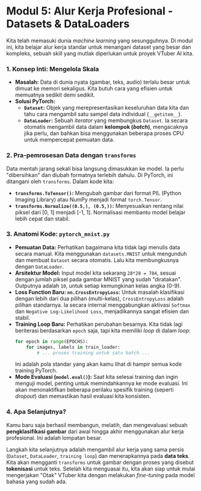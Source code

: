 # Modul 5: Alur Kerja Profesional - Datasets & DataLoaders

Kita telah memasuki dunia *machine learning* yang sesungguhnya. Di modul ini, kita belajar alur kerja standar untuk menangani dataset yang besar dan kompleks, sebuah skill yang mutlak diperlukan untuk proyek VTuber AI kita.

### 1. Konsep Inti: Mengelola Skala

* **Masalah:** Data di dunia nyata (gambar, teks, audio) terlalu besar untuk dimuat ke memori sekaligus. Kita butuh cara yang efisien untuk memuatnya sedikit demi sedikit.
* **Solusi PyTorch:**
    * **`Dataset`:** Objek yang merepresentasikan keseluruhan data kita dan tahu cara mengambil satu sampel data individual (`__getitem__`).
    * **`DataLoader`:** Sebuah *iterator* yang membungkus `Dataset`. Ia secara otomatis mengambil data dalam **kelompok (*batch*)**, mengacaknya jika perlu, dan bahkan bisa menggunakan beberapa proses CPU untuk mempercepat pemuatan data.

### 2. Pra-pemrosesan Data dengan `transforms`

Data mentah jarang sekali bisa langsung dimasukkan ke model. Ia perlu "dibersihkan" dan diubah formatnya terlebih dahulu. Di PyTorch, ini ditangani oleh `transforms`. Dalam kode kita:

* **`transforms.ToTensor()`:** Mengubah gambar dari format PIL (Python Imaging Library) atau NumPy menjadi format `torch.Tensor`.
* **`transforms.Normalize((0.5,), (0.5,))`:** Menyesuaikan rentang nilai piksel dari [0, 1] menjadi [-1, 1]. Normalisasi membantu model belajar lebih cepat dan stabil.

### 3. Anatomi Kode: `pytorch_mnist.py`

* **Pemuatan Data:** Perhatikan bagaimana kita tidak lagi menulis data secara manual. Kita menggunakan `datasets.MNIST` untuk mengunduh dan membuat `Dataset` secara otomatis. Lalu kita membungkusnya dengan `DataLoader`.
* **Arsitektur Model:** Input model kita sekarang `28*28 = 784`, sesuai dengan jumlah piksel pada gambar MNIST yang sudah "diratakan". Outputnya adalah `10`, untuk setiap kemungkinan kelas angka (0-9).
* **Loss Function Baru: `nn.CrossEntropyLoss`:** Untuk masalah klasifikasi dengan lebih dari dua pilihan (multi-kelas), `CrossEntropyLoss` adalah pilihan standarnya. Ia secara internal menggabungkan aktivasi `Softmax` dan `Negative Log-Likelihood Loss`, menjadikannya sangat efisien dan stabil.
* **Training Loop Baru:** Perhatikan perubahan besarnya. Kita tidak lagi beriterasi berdasarkan `epoch` saja, tapi kita memiliki *loop* di dalam *loop*:
    ```python
    for epoch in range(EPOCHS):
        for images, labels in train_loader:
            # ... proses training untuk satu batch ...
    ```
    Ini adalah pola standar yang akan kamu lihat di hampir semua kode training PyTorch.
* **Mode Evaluasi (`model.eval()`):** Saat kita selesai training dan ingin menguji model, penting untuk memindahkannya ke mode evaluasi. Ini akan menonaktifkan beberapa perilaku spesifik training (seperti *dropout*) dan memastikan hasil evaluasi kita konsisten.

### 4. Apa Selanjutnya?

Kamu baru saja berhasil membangun, melatih, dan mengevaluasi sebuah **pengklasifikasi gambar** dari awal hingga akhir menggunakan alur kerja profesional. Ini adalah lompatan besar.

Langkah kita selanjutnya adalah mengambil alur kerja yang sama persis (`Dataset`, `DataLoader`, `training loop`) dan menerapkannya pada **data teks**. Kita akan mengganti `transforms` untuk gambar dengan proses yang disebut **tokenisasi** untuk teks. Setelah kita menguasai itu, kita akan siap untuk mulai mengerjakan "Otak" VTuber kita dengan melakukan *fine-tuning* pada model bahasa yang sudah ada.